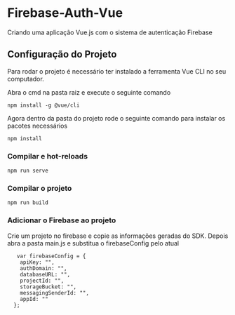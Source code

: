 # Firebase-Auth-Vue

Criando uma aplicação Vue.js com o sistema de autenticação Firebase

## Configuração do Projeto

Para rodar o projeto é necessário ter instalado a ferramenta Vue CLI no seu computador.

Abra o cmd na pasta raiz e execute o seguinte comando 
```
npm install -g @vue/cli
```

Agora dentro da pasta do projeto rode o seguinte comando para instalar os pacotes necessários
```
npm install
```

### Compilar e hot-reloads
```
npm run serve
```

### Compilar o projeto
```
npm run build
```

### Adicionar o Firebase ao projeto

Crie um projeto no firebase e copie as informações geradas do SDK. 
Depois abra a pasta main.js e substitua o firebaseConfig pelo atual

```
   var firebaseConfig = {
    apiKey: "",
    authDomain: "",
    databaseURL: "",
    projectId: "",
    storageBucket: "",
    messagingSenderId: "",
    appId: ""
  };
```











